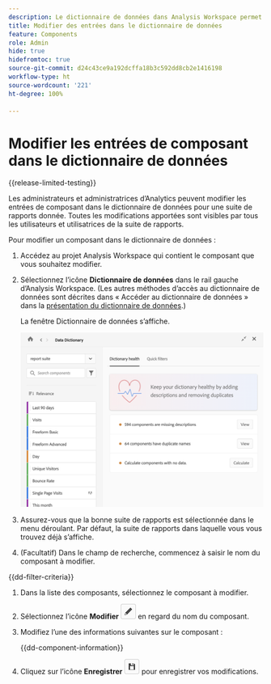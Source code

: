 ```yaml
---
description: Le dictionnaire de données dans Analysis Workspace permet aux utilisateurs et utilisatrices de cataloguer et de suivre les différents composants dans Analysis Workspace, y compris leur utilisation prévue, ceux qui sont approuvés, ceux qui sont des doublons, etc.
title: Modifier des entrées dans le dictionnaire de données
feature: Components
role: Admin
hide: true
hidefromtoc: true
source-git-commit: d24c43ce9a192dcffa18b3c592dd8cb2e1416198
workflow-type: ht
source-wordcount: '221'
ht-degree: 100%

---
```


# Modifier les entrées de composant dans le dictionnaire de données

{{release-limited-testing}}

Les administrateurs et administratrices d’Analytics peuvent modifier les entrées de composant dans le dictionnaire de données pour une suite de rapports donnée. Toutes les modifications apportées sont visibles par tous les utilisateurs et utilisatrices de la suite de rapports.

Pour modifier un composant dans le dictionnaire de données :

1. Accédez au projet Analysis Workspace qui contient le composant que vous souhaitez modifier.

1. Sélectionnez l’icône **Dictionnaire de données** dans le rail gauche d’Analysis Workspace. (Les autres méthodes d’accès au dictionnaire de données sont décrites dans « Accéder au dictionnaire de données » dans la [présentation du dictionnaire de données](/help/analyze/analysis-workspace/components/data-dictionary/data-dictionary-overview.md).)

   La fenêtre Dictionnaire de données s’affiche.

   ![Vue d’administration du dictionnaire de données.](assets/data-dictionary-admin.png)

1. Assurez-vous que la bonne suite de rapports est sélectionnée dans le menu déroulant. Par défaut, la suite de rapports dans laquelle vous vous trouvez déjà s’affiche.

1. (Facultatif) Dans le champ de recherche, commencez à saisir le nom du composant à modifier.

{{dd-filter-criteria}}

1. Dans la liste des composants, sélectionnez le composant à modifier.

1. Sélectionnez l’icône **Modifier** ![icône Modifier le dictionnaire de données](assets/data-dictionary-edit-icon.png) en regard du nom du composant.

1. Modifiez l’une des informations suivantes sur le composant :

   {{dd-component-information}}

1. Cliquez sur l’icône **Enregistrer** ![icône Enregistrer le dictionnaire de données](assets/data-dictionary-save-icon.png) pour enregistrer vos modifications.
